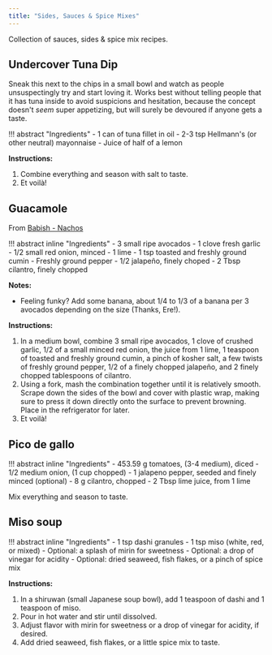 ```yaml
---
title: "Sides, Sauces & Spice Mixes"
---
```


Collection of sauces, sides & spice mix recipes.

## Undercover Tuna Dip

Sneak this next to the chips in a small bowl and watch as people unsuspectingly try and start loving it. Works best without telling people that it has tuna inside to avoid suspicions and hesitation, because the concept doesn't *seem* super appetizing, but will surely be devoured if anyone gets a taste.

!!! abstract "Ingredients"
    - 1 can of tuna fillet in oil
    - 2-3 tsp Hellmann's (or other neutral) mayonnaise
    - Juice of half of a lemon

**Instructions:**

1. Combine everything and season with salt to taste.
2. Et voilà!

## Guacamole

From [Babish - Nachos](https://www.bingingwithbabish.com/recipes/nachos)

!!! abstract inline "Ingredients"
    - 3 small ripe avocados
    - 1 clove fresh garlic
    - 1/2 small red onion, minced
    - 1 lime
    - 1 tsp toasted and freshly ground cumin
    - Freshly ground pepper
    - 1/2 jalapeño, finely choped
    - 2 Tbsp cilantro, finely chopped

**Notes:**

- Feeling funky? Add some banana, about 1/4 to 1/3 of a banana per 3 avocados depending on the size (Thanks, Ere!).

**Instructions:**

1. In a medium bowl, combine 3 small ripe avocados, 1 clove of crushed garlic, 1/2 of a small minced red onion, the juice from 1 lime, 1 teaspoon of toasted and freshly ground cumin, a pinch of kosher salt, a few twists of freshly ground pepper, 1/2 of a finely chopped jalapeño, and 2 finely chopped tablespoons of cilantro.  
2. Using a fork, mash the combination together until it is relatively smooth. Scrape down the sides of the bowl and cover with plastic wrap, making sure to press it down directly onto the surface to prevent browning. Place in the refrigerator for later.
3. Et voilà!

## Pico de gallo

!!! abstract inline "Ingredients"
    - 453.59 g tomatoes, (3-4 medium), diced
    - 1/2 medium onion, (1 cup chopped)
    - 1 jalapeno pepper, seeded and finely minced (optional)
    - 8 g cilantro, chopped
    - 2 Tbsp lime juice, from 1 lime

Mix everything and season to taste.

## Miso soup

!!! abstract inline "Ingredients"
    - 1 tsp dashi granules
    - 1 tsp miso (white, red, or mixed)
    - Optional: a splash of mirin for sweetness
    - Optional: a drop of vinegar for acidity
    - Optional: dried seaweed, fish flakes, or a pinch of spice mix

**Instructions:**

1. In a shiruwan (small Japanese soup bowl), add 1 teaspoon of dashi and 1 teaspoon of miso.
2. Pour in hot water and stir until dissolved.
3. Adjust flavor with mirin for sweetness or a drop of vinegar for acidity, if desired.
4. Add dried seaweed, fish flakes, or a little spice mix to taste.
